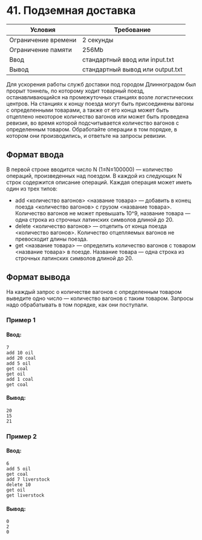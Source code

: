 # 41. Подземная доставка

| Условия             | Требование                         |
| ------------------- | ---------------------------------- | 
| Ограничение времени | 2 секунды                          |
| Ограничение памяти  | 256Mb                              |
| Ввод                | стандартный ввод или input.txt     |
| Вывод               | стандартный вывод или output.txt   |

Для ускорения работы служб доставки под городом Длинноградом был прорыт тоннель, по которому ходит товарный поезд, останавливающийся на промежуточных станциях возле логистических центров. На станциях к концу поезда могут быть присоединены вагоны с определенными товарами, а также от его конца может быть отцеплено некоторое количество вагонов или может быть проведена ревизия, во время которой подсчитывается количество вагонов с определенным товаром.
Обработайте операции в том порядке, в котором они производились, и ответьте на запросы ревизии.

## Формат ввода
В первой строке вводится число N (1≤N≤100000) — количество операций, произведенных над поездом.
В каждой из следующих N строк содержится описание операций. Каждая операция может иметь один из трех типов:
- add <количество вагонов> <название товара> — добавить в конец поезда <количество вагонов> с грузом <название товара>. Количество вагонов не может превышать 10^9, название товара — одна строка из строчных латинских символов длиной до 20.
- delete <количество вагонов> — отцепить от конца поезда <количество вагонов>. Количество отцепляемых вагонов не превосходит длины поезда.
- get <название товара> — определить количество вагонов с товаром <название товара> в поезде. Название товара — одна строка из строчных латинских символов длиной до 20.

## Формат вывода
На каждый запрос о количестве вагонов с определенным товаром выведите одно число — количество вагонов с таким товаром. Запросы надо обрабатывать в том порядке, как они поступали.

### Пример 1
#### Ввод:
```
7
add 10 oil
add 20 coal
add 5 oil
get coal
get oil
add 1 coal
get coal
```
#### Вывод:
```
20
15
21
```
### Пример 2
#### Ввод:
```
6
add 5 oil
get coal
add 7 liverstock
delete 10
get oil
get liverstock
```
#### Вывод:
```
0
2
0
```